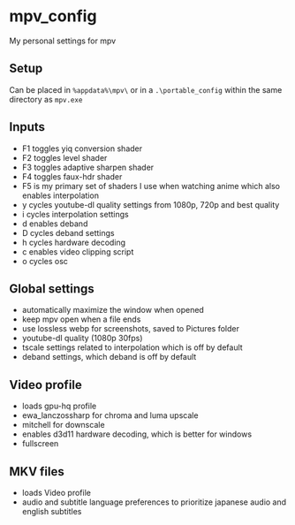 # mpv_config
My personal settings for mpv
## Setup
Can be placed in `%appdata%\mpv\` or in a `.\portable_config` within the same directory as `mpv.exe`
## Inputs
- F1 toggles yiq conversion shader
- F2 toggles level shader
- F3 toggles adaptive sharpen shader
- F4 toggles faux-hdr shader
- F5 is my primary set of shaders I use when watching anime which also enables interpolation
- y cycles youtube-dl quality settings from 1080p, 720p and best quality
- i cycles interpolation settings
- d enables deband
- D cycles deband settings
- h cycles hardware decoding
- c enables video clipping script
- o cycles osc
## Global settings
- automatically maximize the window when opened
- keep mpv open when a file ends
- use lossless webp for screenshots, saved to Pictures folder
- youtube-dl quality (1080p 30fps)
- tscale settings related to interpolation which is off by default
- deband settings, which deband is off by default
## Video profile
- loads gpu-hq profile
- ewa_lanczossharp for chroma and luma upscale
- mitchell for downscale
- enables d3d11 hardware decoding, which is better for windows
- fullscreen
## MKV files
- loads Video profile
- audio and subtitle language preferences to prioritize japanese audio and english subtitles
